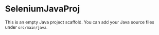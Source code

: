 # SeleniumJavaProj

This is an empty Java project scaffold. You can add your Java source files under `src/main/java`.
